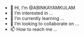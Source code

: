 - 👋 Hi, I’m @ABINKAYAMKULAM
- 👀 I’m interested in ...
- 🌱 I’m currently learning ...
- 💞️ I’m looking to collaborate on ...
- 📫 How to reach me ...

<!---
ABINKAYAMKULAM/ABINKAYAMKULAM is a ✨ special ✨ repository because its `README.md` (this file) appears on your GitHub profile.
You can click the Preview link to take a look at your changes.
--->
